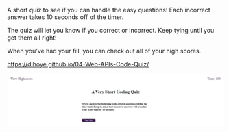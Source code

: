 A short quiz to see if you can handle the easy questions! Each incorrect answer takes 10 seconds off of the timer.

The quiz will let you know if you correct or incorrect. Keep tying until you get them all right!

When you've had your fill, you can check out all of your high scores.

https://dlhoye.github.io/04-Web-APIs-Code-Quiz/

<img src='./assets/images/VeryShort.jpg'>


